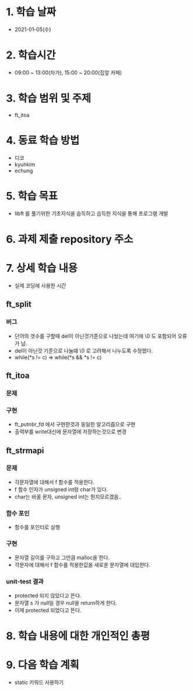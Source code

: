 # 1. 학습 날짜

* 2021-01-05(수)

# 2. 학습시간

* 09:00 ~ 13:00(자가), 15:00 ~ 20:00(집앞 카페)

# 3. 학습 범위 및 주제

* ft_itoa

# 4. 동료 학습 방법

* 디코
 * kyuhkim
 * echung

# 5. 학습 목표

* libft 를 풀기위한 기초지식을 습득하고 습득한 지식을 통해 프로그램 개발

# 6. 과제 제출 repository 주소

# 7. 상세 학습 내용

* 실제 코딩에 사용한 시간

## ft_split
### 버그
* 단어의 갯수를 구할때 del이 아닌것기준으로 나눴는데 여기에 \0 도 포함되어 오류가 남.
* del이 아닌것 기준으로 나눌떄 \0 로 고려해서 나누도록 수정했다.
* while(*s != c) => while(*s && *s != c)

## ft_itoa
### 문제
### 구현
* ft_putnbr_fd 에서 구현한것과 동일한 알고리즘으로 구현
* 출력부를 write대신에 문자열에 저장하는것으로 변경

## ft_strmapi
### 문제
* 각문자열에 대해서 f 함수를 적용한다.
* f 함수 인자가 unsigned int랑 char가 있다.
* char는 바꿀 문자, unsigned int는 뭔지모르겠음..

### 함수 포인
* 함수를 포인터로 실행

### 구현
* 문자열 길이를 구하고 그만큼 malloc을 한다.
* 각문자에 대해서 f 함수를 적용한값을 새로운 문자열에 대입한다.

### unit-test 결과
* protected 되지 않았다고 뜬다.
* 문자열 s 가 null일 경우 null을 return하게 한다.
* 이제 protected 되었다고 뜬다.

# 8. 학습 내용에 대한 개인적인 총평

# 9. 다음 학습 계획

* static 키워드 사용하기 

